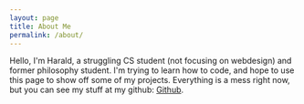 ```yaml
---
layout: page
title: About Me
permalink: /about/
---
```


Hello, I'm Harald, a struggling CS student (not focusing on webdesign) and former philosophy student. I'm trying to learn how to code, and hope to use this page to show off some of my projects. Everything is a mess right now, but you can see my stuff at my github:
[Github](https://github.com/harkav). 



